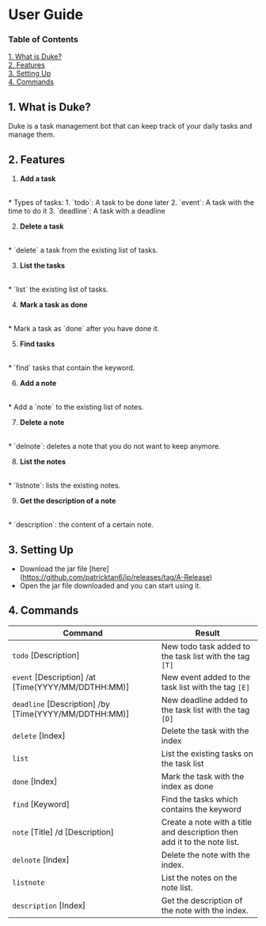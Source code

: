 # User Guide

### Table of Contents
<a href="#1"> 1. What is Duke? </a>
<br/>
<a href="#2"> 2. Features </a>
<br/>
<a href="#3"> 3. Setting Up </a>
<br/>
<a href="#4"> 4. Commands </a>

## <a id="1">1. What is Duke?</a> 
Duke is a task management bot that can keep track of your daily tasks and manage them.

## <a id="2">2. Features</a> 
1. **Add a task**
<br/>
    * Types of tasks:
        1. `todo`: A task to be done later
        2. `event`: A task with the time to do it 
        3. `deadline`: A task with a deadline
    
2. **Delete a task**
<br/>
    * `delete` a task from the existing list of tasks.
   
3. **List the tasks**
<br/>
    * `list` the existing list of tasks.
    
4. **Mark a task as done**
<br/>
    * Mark a task as `done` after you have done it.
 
5. **Find tasks**
<br/>
    * `find` tasks that contain the keyword. 
    
6. **Add a note**
<br/>
    * Add a `note` to the existing list of notes.
    
7. **Delete a note**
<br/> 
    * `delnote`: deletes a note that you do not want to keep anymore.
    
8. **List the notes**
<br/>
    * `listnote`: lists the existing notes.
    
9. **Get the description of a note**
<br/>
    * `description`: the content of a certain note.

## <a id="#3">3. Setting Up</a>
* Download the jar file [here] (https://github.com/patricktan6/ip/releases/tag/A-Release)
* Open the jar file downloaded and you can start using it.
    
## <a id="#4">4. Commands</a>
Command | Result
---------------- | ----------------
`todo` [Description] | New todo task added to the task list with the tag `[T]`
`event` [Description] /at [Time(YYYY/MM/DDTHH:MM)] | New event added to the task list with the tag `[E]`
`deadline` [Description] /by [Time(YYYY/MM/DDTHH:MM)] | New deadline added to the task list with the tag `[D]`
`delete` [Index] | Delete the task with the index
`list` | List the existing tasks on the task list
`done` [Index] | Mark the task with the index as done
`find` [Keyword] | Find the tasks which contains the keyword
`note` [Title] /d [Description] | Create a note with a title and description then add it to the note list.
`delnote` [Index] | Delete the note with the index.
`listnote` | List the notes on the note list.
`description` [Index] | Get the description of the note with the index.